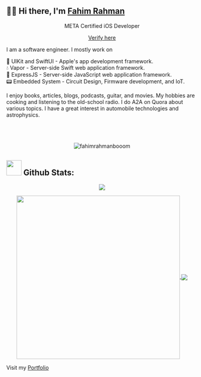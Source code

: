 ## 👋🏻 Hi there, I'm [Fahim Rahman](https://fahimrahman.netlify.app)<br>
<p align="center"> META Certified iOS Developer </p>
<p align="center"> <a href="https://www.credly.com/badges/5bb3ad01-8fc1-4db7-9880-0bf621901d8f/public_url">Verify here</a></p>
I am a software engineer. I mostly work on <br>

📱 UIKit and SwiftUI - Apple's app development framework.<br>
💧 Vapor - Server-side Swift web application framework.<br>
🍃 ExpressJS - Server-side JavaScript web application framework.<br>
📟 Embedded System - Circuit Design, Firmware development, and IoT.<br>

I enjoy books, articles, blogs, podcasts, guitar, and movies. My hobbies are cooking and listening to the old-school radio. I do A2A on Quora about various topics. I have a great interest in automobile technologies and astrophysics.<br><br><br><br>

<p align="center"> <img src="https://komarev.com/ghpvc/?username=fahimrahmanbooom&label=Profile%20views&color=0e75b6&style=flat" alt="fahimrahmanbooom" /> </p> 

## <img src="https://media.giphy.com/media/ZCN6F3FAkwsyOGU2RS/giphy.gif" width="40"> **Github Stats:**

<p align="center">
   <img align="center" src="https://github-readme-streak-stats.herokuapp.com/?user=fahimrahmanbooom&theme=algolia&hide_border=false"/>
</p>

 <p align="center">
  <a href="https://github.com/fahimrahmanbooom">
   <img width="430" align="center" src="https://github-readme-stats.vercel.app/api?username=fahimrahmanbooom&show_icons=true&theme=algolia&count_private=true">
  </a>
  <a href="https://github.com/fahimrahmanbooom">
    <img align="center" src="https://github-readme-stats.anuraghazra1.vercel.app/api/top-langs/?username=fahimrahmanbooom&layout=compact&theme=algolia&langs_count=6" />
  </a>
 </p>

Visit my [Portfolio](https://fahimrahman.netlify.app)
